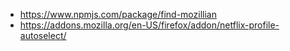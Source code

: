 * https://www.npmjs.com/package/find-mozillian
* https://addons.mozilla.org/en-US/firefox/addon/netflix-profile-autoselect/
